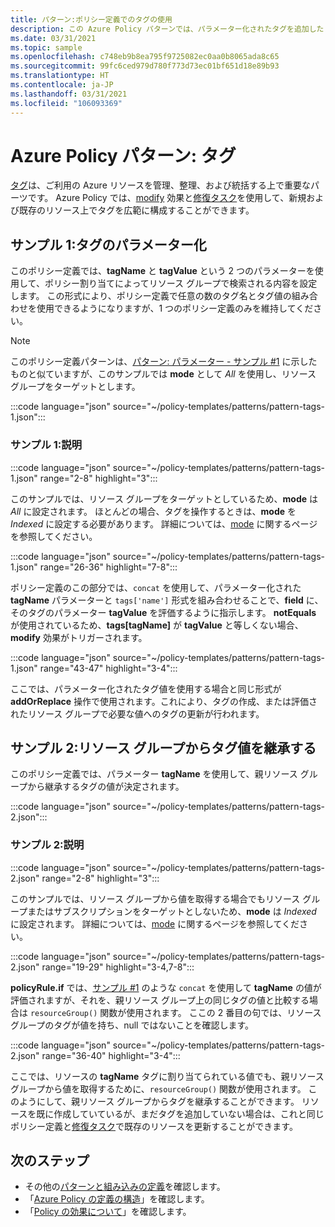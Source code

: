 ```yaml
---
title: パターン:ポリシー定義でのタグの使用
description: この Azure Policy パターンでは、パラメーター化されたタグを追加したり、ポリシー定義内のリソース グループからタグを継承したりする方法の例が示されています。
ms.date: 03/31/2021
ms.topic: sample
ms.openlocfilehash: c748eb9b8ea795f9725082ec0aa0b8065ada8c65
ms.sourcegitcommit: 99fc6ced979d780f773d73ec01bf651d18e89b93
ms.translationtype: HT
ms.contentlocale: ja-JP
ms.lasthandoff: 03/31/2021
ms.locfileid: "106093369"
---
```

# <a name="azure-policy-pattern-tags"></a>Azure Policy パターン: タグ

[タグ](../../..//azure-resource-manager/management/tag-resources.md)は、ご利用の Azure リソースを管理、整理、および統括する上で重要なパーツです。 Azure Policy では、[modify](../concepts/effects.md#modify) 効果と[修復タスク](../how-to/remediate-resources.md)を使用して、新規および既存のリソース上でタグを広範に構成することができます。

## <a name="sample-1-parameterize-tags"></a>サンプル 1:タグのパラメーター化

このポリシー定義では、**tagName** と **tagValue** という 2 つのパラメーターを使用して、ポリシー割り当てによってリソース グループで検索される内容を設定します。 この形式により、ポリシー定義で任意の数のタグ名とタグ値の組み合わせを使用できるようになりますが、1 つのポリシー定義のみを維持してください。

> [!NOTE]
> このポリシー定義パターンは、[パターン: パラメーター - サンプル #1](./pattern-parameters.md#sample-1-string-parameters) に示したものと似ていますが、このサンプルでは **mode** として _All_ を使用し、リソース グループをターゲットとします。

:::code language="json" source="~/policy-templates/patterns/pattern-tags-1.json":::

### <a name="sample-1-explanation"></a>サンプル 1:説明

:::code language="json" source="~/policy-templates/patterns/pattern-tags-1.json" range="2-8" highlight="3":::

このサンプルでは、リソース グループをターゲットとしているため、**mode** は _All_ に設定されます。 ほとんどの場合、タグを操作するときは、**mode** を _Indexed_ に設定する必要があります。 詳細については、[mode](../concepts/definition-structure.md#resource-manager-modes) に関するページを参照してください。

:::code language="json" source="~/policy-templates/patterns/pattern-tags-1.json" range="26-36" highlight="7-8":::

ポリシー定義のこの部分では、`concat` を使用して、パラメーター化された **tagName** パラメーターと `tags['name']` 形式を組み合わせることで、**field** に、そのタグのパラメーター **tagValue** を評価するように指示します。
**notEquals** が使用されているため、**tags\[tagName\]** が **tagValue** と等しくない場合、**modify** 効果がトリガーされます。

:::code language="json" source="~/policy-templates/patterns/pattern-tags-1.json" range="43-47" highlight="3-4":::

ここでは、パラメーター化されたタグ値を使用する場合と同じ形式が **addOrReplace** 操作で使用されます。これにより、タグの作成、または評価されたリソース グループで必要な値へのタグの更新が行われます。

## <a name="sample-2-inherit-tag-value-from-resource-group"></a>サンプル 2:リソース グループからタグ値を継承する

このポリシー定義では、パラメーター **tagName** を使用して、親リソース グループから継承するタグの値が決定されます。

:::code language="json" source="~/policy-templates/patterns/pattern-tags-2.json":::

### <a name="sample-2-explanation"></a>サンプル 2:説明

:::code language="json" source="~/policy-templates/patterns/pattern-tags-2.json" range="2-8" highlight="3":::

このサンプルでは、リソース グループから値を取得する場合でもリソース グループまたはサブスクリプションをターゲットとしないため、**mode** は _Indexed_ に設定されます。 詳細については、[mode](../concepts/definition-structure.md#resource-manager-modes) に関するページを参照してください。

:::code language="json" source="~/policy-templates/patterns/pattern-tags-2.json" range="19-29" highlight="3-4,7-8":::

**policyRule.if** では、[サンプル #1](#sample-1-parameterize-tags) のような `concat` を使用して **tagName** の値が評価されますが、それを、親リソース グループ上の同じタグの値と比較する場合は `resourceGroup()` 関数が使用されます。 ここの 2 番目の句では、リソース グループのタグが値を持ち、null ではないことを確認します。

:::code language="json" source="~/policy-templates/patterns/pattern-tags-2.json" range="36-40" highlight="3-4":::

ここでは、リソースの **tagName** タグに割り当てられている値でも、親リソース グループから値を取得するために、`resourceGroup()` 関数が使用されます。 このようにして、親リソース グループからタグを継承することができます。 リソースを既に作成していているが、まだタグを追加していない場合は、これと同じポリシー定義と[修復タスク](../how-to/remediate-resources.md)で既存のリソースを更新することができます。

## <a name="next-steps"></a>次のステップ

- その他の[パターンと組み込みの定義](./index.md)を確認します。
- 「[Azure Policy の定義の構造](../concepts/definition-structure.md)」を確認します。
- 「[Policy の効果について](../concepts/effects.md)」を確認します。